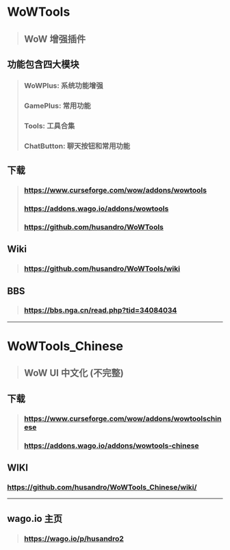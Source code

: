 # WoWTools
> ## WoW 增强插件

## 功能包含四大模块
> ### WoWPlus: 系统功能增强
> ### GamePlus: 常用功能
> ### Tools: 工具合集
> ### ChatButton: 聊天按钮和常用功能

## 下载
> ### https://www.curseforge.com/wow/addons/wowtools
> ### https://addons.wago.io/addons/wowtools
> ### https://github.com/husandro/WoWTools

## Wiki
> ### https://github.com/husandro/WoWTools/wiki
## BBS
> ### https://bbs.nga.cn/read.php?tid=34084034

***

# WoWTools_Chinese
> ## WoW UI 中文化 (不完整)

## 下载
> ### https://www.curseforge.com/wow/addons/wowtoolschinese
> ### https://addons.wago.io/addons/wowtools-chinese

## WIKI
### https://github.com/husandro/WoWTools_Chinese/wiki/

***

## wago.io 主页
> ### https://wago.io/p/husandro2